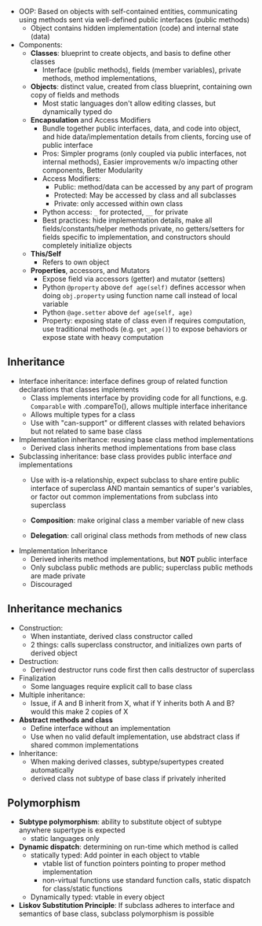- OOP: Based on objects with self-contained entities, communicating using methods sent via well-defined public interfaces (public methods)
	- Object contains hidden implementation (code) and internal state (data)
- Components:
	- **Classes**: blueprint to create objects, and basis to define other classes
		- Interface (public methods), fields (member variables), private methods, method implementations, 
	- **Objects**: distinct value, created from class blueprint, containing own copy of fields and methods
		- Most static languages don't allow editing classes, but dynamically typed do
	- **Encapsulation** and Access Modifiers
		- Bundle together public interfaces, data, and code into object, and hide data/implementation details from clients, forcing use of public interface
		- Pros: Simpler programs (only coupled via public interfaces, not internal methods), Easier improvements w/o impacting other components, Better Modularity
		- Access Modifiers:
			- Public: method/data can be accessed by any part of program
			- Protected: May be accessed by class and all subclasses
			- Private: only accessed within own class
		- Python access: `_` for protected, `__` for private
		- Best practices: hide implementation details, make all fields/constants/helper methods private, no getters/setters for fields specific to implementation, and constructors should completely initialize objects
	- **This/Self**
		- Refers to own object
	- **Properties**, accessors, and Mutators
		- Expose field via accessors (getter) and mutator (setters)
		- Python `@property` above `def age(self)` defines accessor when doing `obj.property` using function name call instead of local variable
		- Python `@age.setter` above `def age(self, age)`
		- Property: exposing state of class even if requires computation, use traditional methods (e.g. `get_age()`) to expose behaviors or expose state with heavy computation
## Inheritance
- Interface inheritance: interface defines group of related function declarations that classes implements
	- Class implements interface by providing code for all functions, e.g. `Comparable` with .compareTo(), allows multiple interface inheritance
	- Allows multiple types for a class
	- Use with "can-support" or different classes with related behaviors but not related to same base class
- Implementation inheritance: reusing base class method implementations
	- Derived class inherits method implementations from base class
- Subclassing inheritance: base class provides public interface *and* implementations
	- Use with is-a relationship, expect subclass to share entire public interface of superclass AND mantain semantics of super's variables, or factor out common implementations from subclass into superclass

	- **Composition**: make original class a member variable of new class
	- **Delegation**: call original class methods from methods of new class
- Implementation Inheritance
	- Derived inherits method implementations, but **NOT** public interface
	- Only subclass public methods are public; superclass public methods are made private
	- Discouraged
## Inheritance mechanics
- Construction:
	- When instantiate, derived class constructor called
	- 2 things: calls superclass constructor, and initializes own parts of derived object
- Destruction:
	- Derived destructor runs code first then calls destructor of superclass
- Finalization
	- Some languages require explicit call to base class
- Multiple inheritance:
	- Issue, if A and B inherit from X, what if Y inherits both A and B? would this make 2 copies of X
- **Abstract methods and class**
	- Define interface without an implementation
	- Use when no valid default implementation, use abdstract class if shared common implementations
- Inheritance:
	- When making derived classes, subtype/supertypes created automatically
	- derived class not subtype of base class if privately inherited
## Polymorphism
- **Subtype polymorphism**: ability to substitute object of subtype anywhere supertype is expected
	- static languages only
- **Dynamic dispatch**: determining on run-time which method is called
	- statically typed: Add pointer in each object to vtable
		- vtable list of function pointers pointing to proper method implementation
		- non-virtual functions use standard function calls, static dispatch for class/static functions
	- Dynamically typed: vtable in every object
- **Liskov Substitution Principle**: If subclass adheres to interface and semantics of base class, subclass polymorphism is possible